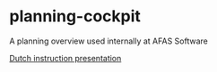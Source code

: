 # planning-cockpit
A planning overview used internally at AFAS Software

[Dutch instruction presentation](https://docs.google.com/presentation/d/1L1WddO2litZTxe-Aw6sHBzjZXq3LbCDuHSYcWwHePXg/pub?start=false&loop=false&delayms=3000)